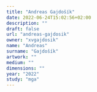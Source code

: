 ```yaml
---
title: "Andreas Gajdošík"
date: 2022-06-24T15:02:56+02:00
description: ""
draft: false
url: "andreas-gajdosik"
owner: "xvgajdosik"
name: "Andreas"
surname: "Gajdošík"
artwork: ""
medium: ""
dimensions: ""
year: "2022"
study: "mga"
---
```

